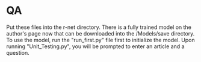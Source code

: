 # QA


Put these files into the r-net directory. There is a fully trained model on the author's page now that can be downloaded into the /Models/save directory. To use the model, run the "run_first.py" file first to initialize the model. Upon running "Unit_Testing.py", you will be prompted to enter an article and a question.
